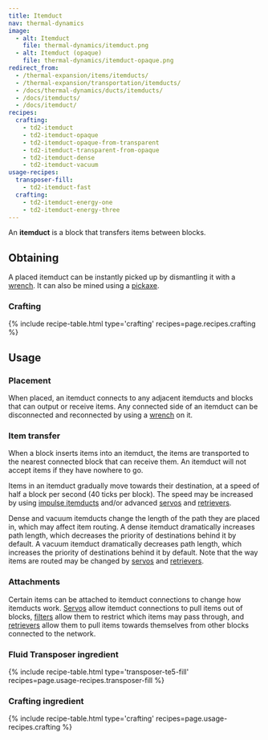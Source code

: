 ```yaml
---
title: Itemduct
nav: thermal-dynamics
image:
  - alt: Itemduct
    file: thermal-dynamics/itemduct.png
  - alt: Itemduct (opaque)
    file: thermal-dynamics/itemduct-opaque.png
redirect_from:
  - /thermal-expansion/items/itemducts/
  - /thermal-expansion/transportation/itemducts/
  - /docs/thermal-dynamics/ducts/itemducts/
  - /docs/itemducts/
  - /docs/itemduct/
recipes:
  crafting:
    - td2-itemduct
    - td2-itemduct-opaque
    - td2-itemduct-opaque-from-transparent
    - td2-itemduct-transparent-from-opaque
    - td2-itemduct-dense
    - td2-itemduct-vacuum
usage-recipes:
  transposer-fill:
    - td2-itemduct-fast
  crafting:
    - td2-itemduct-energy-one
    - td2-itemduct-energy-three
---
```


An **itemduct** is a block that transfers items between blocks.


Obtaining
---------

A placed itemduct can be instantly picked up by dismantling it with a
[wrench](/docs/wrenches/). It can also be mined using a
[pickaxe](https://minecraft.gamepedia.com/Pickaxe).

### Crafting
{% include recipe-table.html type='crafting' recipes=page.recipes.crafting %}


Usage
-----

### Placement
When placed, an itemduct connects to any adjacent itemducts and blocks that can
output or receive items. Any connected side of an itemduct can be disconnected
and reconnected by using a [wrench](/docs/wrenches/) on it.

### Item transfer
When a block inserts items into an itemduct, the items are transported to the
nearest connected block that can receive them. An itemduct will not accept items
if they have nowhere to go.

Items in an itemduct gradually move towards their destination, at a speed of
half a block per second (40 ticks per block). The speed may be increased by
using [impulse itemducts](/docs/thermal-dynamics/impulse-itemduct/) and/or advanced
[servos](/docs/thermal-dynamics/servos/) and [retrievers](/docs/thermal-dynamics/retrievers/).

Dense and vacuum itemducts change the length of the path they are placed in,
which may affect item routing. A dense itemduct dramatically increases path
length, which decreases the priority of destinations behind it by default. A
vacuum itemduct dramatically decreases path length, which increases the priority
of destinations behind it by default. Note that the way items are routed may be
changed by [servos](/docs/thermal-dynamics/servos/) and [retrievers](/docs/thermal-dynamics/retrievers/).

### Attachments
Certain items can be attached to itemduct connections to change how itemducts
work. [Servos](/docs/thermal-dynamics/servos/) allow itemduct connections to pull items out of
blocks, [filters](/docs/thermal-dynamics/filters/) allow them to restrict which items may pass
through, and [retrievers](/docs/thermal-dynamics/retrievers/) allow them to pull items towards
themselves from other blocks connected to the network.

### Fluid Transposer ingredient
{% include recipe-table.html type='transposer-te5-fill' recipes=page.usage-recipes.transposer-fill %}

### Crafting ingredient
{% include recipe-table.html type='crafting' recipes=page.usage-recipes.crafting %}
